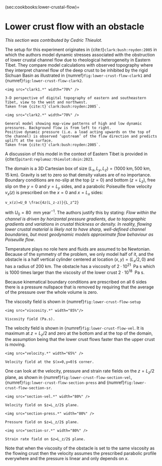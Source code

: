 (sec:cookbooks:lower-crustal-flow)=
# Lower crust flow with an obstacle

*This section was contributed by Cedric Thieulot.*

The setup for this experiment originates in {cite:t}`clark:bush:royden:2005`
in which the authors model dynamic stresses associated with the obstruction of lower crustal
channel flow due to rheological heterogeneity in Eastern Tibet. They compare model calculations with
observed topography where they interpret channel flow of
the deep crust to be inhibited by the rigid Sichuan Basin as illustrated in {numref}`fig:lower-crust-flow-clark1`
and {numref}`fig:lower-crust-flow-clark2`.

```{figure-md} fig:lower-crust-flow-clark1
<img src="clark1.*" width="70%" />

3-D perspective of digital topography of eastern and southeastern Tibet, view to the west and northwest.
Taken from {cite:t}`clark:bush:royden:2005`.
```

```{figure-md} fig:lower-crust-flow-clark2
<img src="clark2.*" width="70%" />

General model showing map-view patterns of high and low dynamic pressures. Background flow is from left to right.
Positive dynamic pressure (i.e. a load acting upwards on the top of the channel) is observed ‘upstream’ of the flow direction and predicts uplift at the surface.
Taken from {cite:t}`clark:bush:royden:2005`.
```

A discussion of this model in the context of Eastern Tibet is provided in {cite:t}`pitard:replumaz:thieulot:doin:2023`.

The domain is a 3D Cartesian box of size
$(L_x,L_y,L_z) = (1000~\text{km}, 500~\text{km}, 15~\text{km})$.
Gravity is set to zero so that density values are of no importance.
Boundary conditions are no-slip at the top ($z=0$) and bottom ($z=L_z$),
free slip on the $y=0$ and $y=L_y$ sides, and a parabolic
Poiseuille flow velocity $v_x(z)$ is prescribed on the $x=0$ and $x=L_x$ sides:
```{math}
v_x(z)=U_0 \frac{4z(L_z-z)}{L_z^2}
```
with $U_0=80~\text{ mm year}^{-1}$.
The authors justify this by stating:
*Flow within the channel
is driven by horizontal pressure gradients, due to topographic gradients
and variations in crustal thickness or density. In reality,
flowing lower crustal material is likely not to have sharp, well-defined
channel boundaries, but most geodynamic models approximate flow
behaviour as Poiseuille flow*.

Temperature plays no role here and fluids are assumed to be Newtonian.
Because of the symmetry of the problem, we only model half of it, and
the obstacle is a half vertical cylinder centered at location $(x,y) = (L_x/2,0)$
and has a radius of $200~\text{km}$.
The obstacle has a viscosity of $2\cdot 10^{21}~\text{ Pa s}$
which is 1000 times larger than the viscosity of the lower crust
$2\cdot 10^{18}~\text{ Pa s}$.

Because kinematical boundary conditions are prescribed on all 6 sides
there is a pressure nullspace that is removed by requiring that the
average of the pressure over the whole volume is zero.

The viscosity field is shown in {numref}`fig:lower-crust-flow-setup`

```{figure-md} fig:lower-crust-flow-setup
<img src="viscosity.*" width="85%"/>

Viscosity field (Pa.s).
```

The velocity field is shown in {numref}`fig:lower-crust-flow-vel`. It is maximum at
$z=L_z/2$ and zero at the bottom and at the top of the domain, the assumption being
that the lower crust flows faster than the upper crust is moving.

```{figure-md} fig:lower-crust-flow-vel
<img src="velocity.*" width="65%" />

Velocity field at the $(x=0,y=0)$ corner.
```

One can look at the velocity, pressure and strain rate fields on the $z=L_z/2$ plane,
as shown in {numref}`fig:lower-crust-flow-section-vel`,
{numref}`fig:lower-crust-flow-section-press` and
{numref}`fig:lower-crust-flow-section-sr`.


```{figure-md} fig:lower-crust-flow-section-vel
<img src="section-vel.*" width="80%" />

Velocity field on $z=L_z/2$ plane.
```

```{figure-md} fig:lower-crust-flow-section-press
<img src="section-press.*" width="80%" />

Pressure field on $z=L_z/2$ plane.
```

```{figure-md} fig:lower-crust-flow-section-sr
<img src="section-sr.*" width="80%" />

Strain rate field on $z=L_z/2$ plane.
```

Note that when the viscosity of the obstacle is set to the same viscosity as the flowing crust then
the velocity assumes the prescribed parabolic profile everywhere and the pressure is linear and only depends on $x$.
